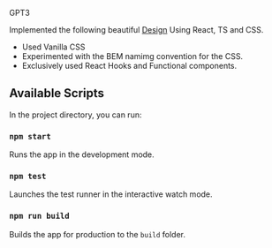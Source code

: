 GPT3

Implemented the following beautiful [Design](https://www.figma.com/file/lz9lLpFHMxHm2odnwM3R0z/gpt3?type=design&node-id=0-15&mode=design&t=DgeDqMkAy0KS962d-0) Using React, TS and CSS.
- Used Vanilla CSS
- Experimented with the BEM namimg convention for the CSS. 
- Exclusively used React Hooks and Functional components.

## Available Scripts

In the project directory, you can run:

### `npm start`

Runs the app in the development mode.

### `npm test`

Launches the test runner in the interactive watch mode.

### `npm run build`

Builds the app for production to the `build` folder.